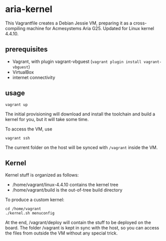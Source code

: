# aria-kernel

This Vagrantfile creates a Debian Jessie VM, preparing it as a cross-compiling machine for Acmesystems Aria G25.
Updated for Linux kernel 4.4.10.

## prerequisites

- Vagrant, with plugin vagrant-vbguest (``vagrant plugin install vagrant-vbguest``)
- VirtualBox
- internet connectivity

## usage

`` vagrant up ``

The initial provisioning will download and install the toolchain and build a kernel for you, but it will take some time.

To access the VM, use

`` vagrant ssh ``

The current folder on the host will be synced with `/vagrant` inside the VM.

## Kernel

Kernel stuff is organized as follows:
- /home/vagrant/linux-4.4.10 contains the kernel tree
- /home/vagrant/build is the out-of-tree build directory

To produce a custom kernel:
```
cd /home/vagrant
./kernel.sh menuconfig
```

At the end, /vagrant/deploy will contain the stuff to be deployed on the board.
The folder /vagrant is kept in sync with the host, so you can access the files
from outside the VM without any special trick.

